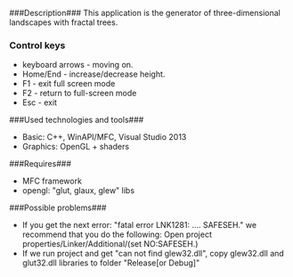###Description###
This application is the generator of three-dimensional landscapes with fractal trees.

### Control keys ###
* keyboard arrows - moving on.
* Home/End - increase/decrease height.
* F1 - exit full screen mode
* F2 - return to full-screen mode 
* Esc - exit

###Used technologies and tools###
* Basic: C++, WinAPI/MFC, Visual Studio 2013
* Graphics: OpenGL + shaders

###Requires###
* MFC framework
* opengl: "glut, glaux, glew" libs

###Possible problems###
* If you get the next error: "fatal error LNK1281: .... SAFESEH." we recommend that you do the following: Open project properties/Linker/Additional/(set NO:SAFESEH.)
* If we run project and get "can not find glew32.dll", copy glew32.dll and glut32.dll libraries to folder "Release[or Debug]"